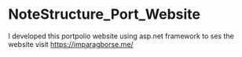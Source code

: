# NoteStructure_Port_Website
I developed this portpolio website using asp.net framework to ses the website visit https://imparagborse.me/
